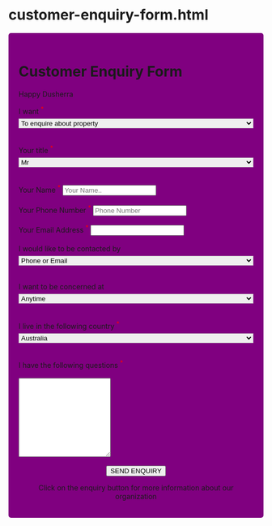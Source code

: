 # customer-enquiry-form.html

<head>
  <style type="text/css">
  .star {
color:red;
}
input [type=text], select, area{
width:100%;
paddding:12px;
border: 1px solid #ccc;
margin-top: 6px;
margin-bottom: 16px;
resize: vertical;
}



input[type=Submit ] {
background-color : #5b1e5b;
color: green;
padding: 12px 20px;
border: none;
cursor: pointer;
}



input[type=SEND ENQUIRY]:hover {
background-color: #45a049;
}
.container {
border-radius: 5px;
background-color: 800080;
padding: 20px;
}
  </style>
</head>
<body>
<div class = "container">
  <div style="text-align:left">
  <h1> Customer Enquiry Form</h1>
  <p> Happy Dusherra </p>
  <form action="action_page.php" method="get">
  <span> I want <sup class="star">*</sup></span>
  <select id ="i want " name = "i want">
  <option value=" to enquire about property">To enquire about property</option>
  <option value=" to view this property">To view this property</option>
  </select>
  <br></br>
  <span> Your title <sup class="star">*</sup></span>
  <select id ="your tiltle " name = "your title">
  <option value=" Mr"> Mr </option>
  <option value=" Mrs">Mrs</option>
  </select>
  <br>
  </br>
  <span> Your Name <sup class="star">*</sup></span>
  <input type ="text" id="fname" name ="firstname" placeholder="Your Name..">
  <br></br>
  <span> Your Phone Number <sup class="star">*</sup></span>
  <input type ="text" id="number" name ="number" placeholder="Phone Number">
  <br></br>
  <span> Your Email Address <sup class="star">*</sup></span>
  <input type ="text" id="number" name ="number" placeholder="">
  <br></br>
  <span> I would like to be contacted by <sup class="star"></sup></span>
  <select id ="I would like to be contacted by " name = "I would like to be contacted by">
  <option value=" Phone or Email"> Phone or Email </option>
  <option value=" Email Only">Email Only</option>
  <option value=" Phone Only"> Phone only </option>
  </select>
  <br></br>
  <label for = "i want to be concerned at"> I want to be concerned at</label>
  <select id = "i want to be contacted at" name = "I want to be contacted at ">
  <option value = "anytime">Anytime</option>
  <option value = "Morning">Morning</option>
  <option value = "Evening">Evening</option>
  </select>
  <br></br>
  <span> I live in the following country <sup class="star">*</sup></span>
  <select id = "country" name="country">
  <option value = "Austrailia">Australia</option>
  <option value = "America">America</option>
  <option value = "Germany">Germany</option>
  </select>
  <br></br>
  <span> I have the following questions <sup class="star">*</sup></span>
  <br><br>
  <style>
  .comment{
  resize: none;
  height: 100px;
  width: 350px;
  }
  </style>
  <textarea id="enquiry" name="enquiry" rows="10" cols 50>
  </textarea>
  <br><br>
  <div style="text-align:center">
  <input type="submit" value="SEND ENQUIRY">
  
  
  
  </form>
  
  
  
  <p> Click on the enquiry button for more information about our organization</p></div>
</div>
</body>
